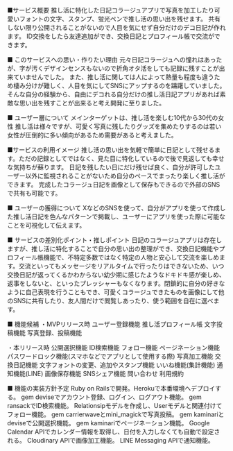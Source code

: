 ■サービス概要
推し活に特化した日記コラージュアプリで写真を加工したり可愛いフォントの文字、スタンプ、蛍光ペンで推し活の思い出を残せます。
共有しない限り公開されることがないので人目を気にせず自分だけのデコ日記が作れます。
ID交換をしたら友達追加ができ、交換日記とプロフィール帳で交流ができます。

■ このサービスへの思い・作りたい理由
元々日記コラージュへの憧れはあったが、字が汚くデザインセンスもないので折角オタ活をしても記録に残すことが出来ていませんでした。
また、推し活に関しては人によって熱量も程度も違うため棲み分けが難しく、人目を気にしてSNSにアップするのを躊躇していました。
そんな自分の経験から、自由にデコれる自分だけの推し活日記アプリがあれば素敵な思い出を残すことが出来ると考え開発に至りました。

■ ユーザー層について
メインターゲットは、推し活を楽しむ10代から30代の女性
推し活は様々ですが、可愛く写真に残したりグッズを集めたりするのは若い女性が圧倒的に多い傾向があるため需要があると考えました。

■サービスの利用イメージ
推し活の思い出を気軽で簡単に日記として残せるます。ただの記録としてではなく、見た目に特化しているので後で見返しても幸せな気持ちが蘇ります。
日記を残したい日にだけ残せば良く、自分が許可したユーザー以外に監視されることがないため自分のペースでまったり楽しく推し活ができます。
完成したコラージュ日記を画像として保存もできるので外部のSNSで共有も可能です。

■ ユーザーの獲得について
XなどのSNSを使って、自分がアプリを使って作成した推し活日記を色んなパターンで掲載し、ユーザーにアプリを使った際に可能なことを可視化して伝えます。

■ サービスの差別化ポイント・推しポイント
日記のコラージュアプリは存在しますが、推し活に特化することで自分の思い出の整理ができ、交換日記機能やプロフィール帳機能で、不特定多数ではなく特定の人物と安心して交流を楽しめます。交流といってもメッセージをリアルタイムで行ったりはできないため、いつ交換日記が返ってくるかわからない幼少期に感じたようなドキドキ感が楽しめ、返事をしないと、といったプレッシャーもなくなります。閉鎖的に自分の好きなように自己表現を行うこともでき、可愛くコラージュできたものを画像にして他のSNSに共有したり、友人間だけで閲覧しあったり、使う範囲を自在に選べます。

■ 機能候補
・MVPリリース時
ユーザー登録機能
推し活プロフィール帳
文字投稿機能
写真登録、投稿機能

・本リリース時
公開選択機能
ID検索機能
フォロー機能
ページネーション機能
パスワードロック機能(スマホなどでアプリとして使用する際)
写真加工機能
交換日記機能
文字フォントの変更、追加やスタンプ機能
いいね機能(集計機能)
通知機能(LINE)
画像保存機能
SNSシェア機能
問い合わせ
利用規約

■ 機能の実装方針予定
Ruby on Railsで開発。Herokuで本番環境へデプロイする。
gem deviseでアカウント登録、ログイン、ログアウト機能。
gem ransackでID検索機能。
Relationsipモデルを作成し、Userモデルと関連付けてフォロー機能。
gem carrierwaveとmini_magickで写真投稿。
gem kaminariとdeviseで公開選択機能。
gem kaminariでページネーション機能。
Google Calendar APIでカレンダー情報を取得し、日付を入力しなくても自動で設定される。
Cloudinary APIで画像加工機能。
LINE Messaging APIで通知機能。